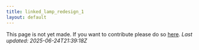 ```yaml
---
title: linked_lamp_redesign_1
layout: default
---
```


This page is not yet made. If you want to contribute please do so [here](https://github.com/CrazyH2/Bigstone/blob/wiki/components/linked_lamp_redesign_1.md).
_Last updated: 2025-06-24T21:39:18Z_
